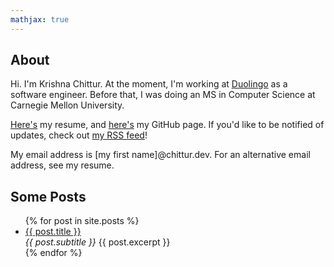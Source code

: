 ```yaml
---
mathjax: true
---
```


## About

Hi. I'm Krishna Chittur. At the moment, I'm working at [Duolingo][duolingo] as a software engineer. Before that, I was doing an MS in Computer Science at Carnegie Mellon University.

[Here's][resume] my resume, and [here's][github] my GitHub page. If you'd like to be notified of updates, check out [my RSS feed][rss]!

My email address is [my first name]@chittur.dev. For an alternative email address, see my resume.

## Some Posts

<ul>
  {% for post in site.posts %}
    <li>
      <a href="{{ post.url }}">{{ post.title }}</a>
      <br><em>{{ post.subtitle }}</em>
      {{ post.excerpt }}
    </li>
  {% endfor %}
</ul>

<!--- References -->
[duolingo]: https://www.duolingo.com/
[github]: https://github.com/krishnachittur
[resume]: /resume.pdf
[rss]: /feed.xml
